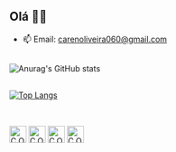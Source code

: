 ## Olá 👋😊

- 📫 Email: carenoliveira060@gmail.com
##

<!-- <div>
  <a href="https://github.com/CarenOliv">
  <img height=180cm src="https://github-readme-stats.vercel.app/api?username=CarenOliv&show_icons=true&theme=radical&include_all_commits=true&count_private=true"/>
  <img height=180cm src="https://github-readme-stats.vercel.app/api/top-langs/?username=CarenOliv&layout=compact&langs_count=16&theme=radical"/>
</div>
 -->


![Anurag's GitHub stats](https://github-readme-stats.vercel.app/api?username=CarenOliv&show_icons=true&theme=radical)

##

[![Top Langs](https://github-readme-stats.vercel.app/api/top-langs/?username=CarenOliv&compact_layout=true)](https://github.com/CarenOliv/github-readme-stats)

##  


<div styles="display: inline_block"><br>
  <img align="center" alt="C.Oliv-HTML" height="30" src="https://cdn.jsdelivr.net/gh/devicons/devicon/icons/html5/html5-original.svg" />
  <img align="center" alt="C.Oliv-HTML" height="30" src="https://cdn.jsdelivr.net/gh/devicons/devicon/icons/css3/css3-original.svg" />
  <img align="center" alt="C.Oliv-HTML" height="30" src="https://cdn.jsdelivr.net/gh/devicons/devicon/icons/java/java-original.svg" />
  <img align="center" alt="C.Oliv-HTML" height="30" src="https://cdn.jsdelivr.net/gh/devicons/devicon/icons/python/python-original.svg" />
</div>

<div>
  <!--Porcentual das linguagens usadas>
  <!--<img src="https://github-readme-stats.vercel.app/api/top-langs/?username=CarenOliv&compact_layout=true"/>-->
</div>
  
<div>
 <!--<img src="https://github-readme-stats.vercel.app/api/pin/?username=CarenOliv&repo=NOME_DO_REPOSITÓRIO_QUE_DESEJA_SER_MOSTRADO"/>-->  
</div>

